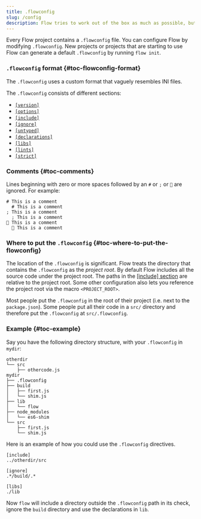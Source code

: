 ```yaml
---
title: .flowconfig
slug: /config
description: Flow tries to work out of the box as much as possible, but can be configured to work with any codebase.
---
```


Every Flow project contains a `.flowconfig` file. You can configure Flow by
modifying `.flowconfig`. New projects or projects that are starting to use Flow
can generate a default `.flowconfig` by running `flow init`.

### `.flowconfig` format {#toc-flowconfig-format}

The `.flowconfig` uses a custom format that vaguely resembles INI files.

The `.flowconfig` consists of different sections:

* [`[version]`](./version)
* [`[options]`](./options)
* [`[include]`](./include)
* [`[ignore]`](./ignore)
* [`[untyped]`](./untyped)
* [`[declarations]`](./declarations)
* [`[libs]`](./libs)
* [`[lints]`](./lints)
* [`[strict]`](../strict/#toc-enabling-flow-strict-in-a-flowconfig)

### Comments {#toc-comments}

Lines beginning with zero or more spaces followed by an `#` or `;` or `💩` are
ignored. For example:

```
# This is a comment
  # This is a comment
; This is a comment
  ; This is a comment
💩 This is a comment
  💩 This is a comment
```

### Where to put the `.flowconfig` {#toc-where-to-put-the-flowconfig}

The location of the `.flowconfig` is significant. Flow treats the directory that
contains the `.flowconfig` as the _project root_. By default Flow includes all
the source code under the project root. The paths in the
[[include] section](./include) are relative to the project root. Some other
configuration also lets you reference the project root via the macro
`<PROJECT_ROOT>`.

Most people put the `.flowconfig` in the root of their project (i.e. next to the
`package.json`). Some people put all their code in a `src/` directory and
therefore put the `.flowconfig` at `src/.flowconfig`.

### Example {#toc-example}

Say you have the following directory structure, with your `.flowconfig` in
`mydir`:

```text
otherdir
└── src
    ├── othercode.js
mydir
├── .flowconfig
├── build
│   ├── first.js
│   └── shim.js
├── lib
│   └── flow
├── node_modules
│   └── es6-shim
└── src
    ├── first.js
    └── shim.js
```

Here is an example of how you could use the `.flowconfig` directives.

```text
[include]
../otherdir/src

[ignore]
.*/build/.*

[libs]
./lib
```

Now `flow` will include a directory outside the `.flowconfig` path in its
check, ignore the `build` directory and use the declarations in `lib`.
